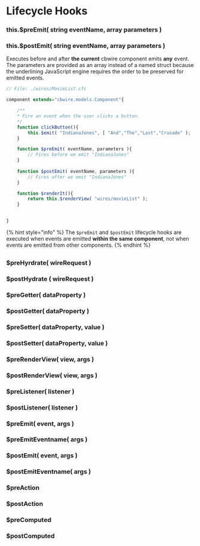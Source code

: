 # Lifecycle Hooks

###  this.$preEmit\( string eventName, array parameters \)

### this.$postEmit\( string eventName, array parameters \)

Executes before and after **the current** cbwire component emits **any** event. The parameters are provided as an array instead of a named struct because the underlining JavaScript engine requires the order to be preserved for emitted events.

```javascript
// File: ./wires/MovieList.cfc

component extends="cbwire.models.Component"{

    /**
    * Fire an event when the user clicks a button.
    */
    function clickButton(){
        this.$emit( "IndianaJones", [ "And","The","Last","Crusade" );
    }

    function $preEmit( eventName, parameters ){
        // Fires before we emit "IndianaJones"         
    }
    
    function $postEmit( eventName, parameters ){
        // Fires after we emit "IndianaJones"         
    }

    function $renderIt(){
        return this.$renderView( "wires/movieList" );
    }
    

}
```

{% hint style="info" %}
The `$preEmit` and `$postEmit` lifecycle hooks are executed when events are emitted **within the same component**, not when events are emitted from other components.
{% endhint %}

##  

### $preHyrdrate\( wireRequest \) 

### $postHydrate \( wireRequest \)

### $preGetter\( dataProperty \)

### $postGetter\( dataProperty \)

### $preSetter\( dataProperty, value \)

### $postSetter\( dataProperty, value \)

### $preRenderView\( view, args \)

### $postRenderView\( view, args \)

### $preListener\( listener \)

### $postListener\( listener \)

### $preEmit\( event, args \)

### $preEmitEventname\( args \)

### $postEmit\( event, args \)

### $postEmitEventname\( args \)

### $preAction

### $postAction

### $preComputed

### $postComputed

